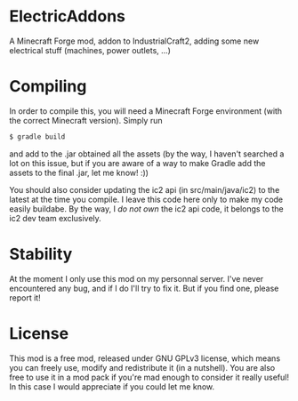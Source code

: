 ElectricAddons
==============

A Minecraft Forge mod, addon to IndustrialCraft2, adding some new electrical stuff (machines, power outlets, ...)

Compiling
=========

In order to compile this, you will need a Minecraft Forge environment (with the correct Minecraft version). Simply run
```bash
$ gradle build
```
and add to the .jar obtained all the assets (by the way, I haven't searched a lot on this issue, but if you are aware of a way to make Gradle add the assets to the final .jar, let me know! :))

You should also consider updating the ic2 api (in src/main/java/ic2) to the latest at the time you compile. I leave this code here only to make my code easily buildabe. By the way, I *do not own* the ic2 api code, it belongs to the ic2 dev team exclusively.

Stability
=========

At the moment I only use this mod on my personnal server. I've never encountered any bug, and if I do I'll try to fix it. But if you find one, please report it!

License
=======

This mod is a free mod, released under GNU GPLv3 license, which means you can freely use, modify and redistribute it (in a nutshell). You are also free to use it in a mod pack if you're mad enough to consider it really useful! In this case I would appreciate if you could let me know.
